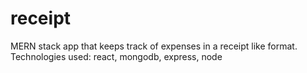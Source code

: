 # receipt

MERN stack app that keeps track of expenses in a receipt like format. Technologies used: react, mongodb, express, node
